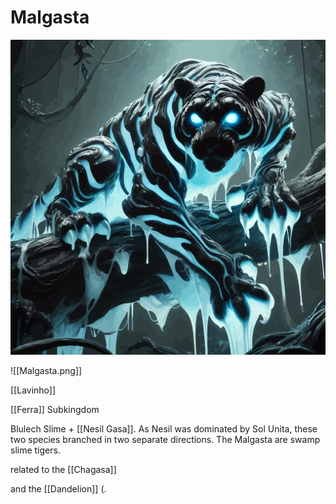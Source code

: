 <!-- wiki-header-section:start -->
# Malgasta

<img src="wiki_images/Malgasta.png"></a>

<!-- wiki-header-section:end -->

<!-- not-for-live-publishing:start -->
<!-- obsidian-pull:start -->
![[Malgasta.png]]

[[Lavinho]]

[[Ferra]] Subkingdom

Blulech Slime + [[Nesil Gasa]]. As Nesil was dominated by Sol Unita, these two species branched in two separate directions. The Malgasta are swamp slime tigers.


related to the [[Chagasa]] 

and the [[Dandelion]] (.
<!-- obsidian-pull:end -->
<!-- not-for-live-publishing:end -->